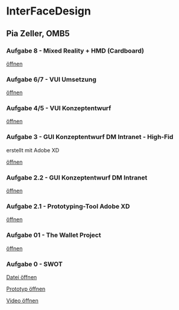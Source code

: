 # InterFaceDesign
## Pia Zeller, OMB5

### Aufgabe 8 - Mixed Reality + HMD (Cardboard)

<a href="https://piazeller.github.io/IFDWiSe20-21/A08/A8.html"> öffnen </a>

### Aufgabe 6/7 - VUI Umsetzung

<a href="https://piazeller.github.io/IFDWiSe20-21/A06:07/A06:07.html"> öffnen </a>

### Aufgabe 4/5 - VUI Konzeptentwurf

<a href="https://piazeller.github.io/IFDWiSe20-21/A04:05/A04:05.html"> öffnen </a>

### Aufgabe 3 - GUI Konzeptentwurf DM Intranet - High-Fid

erstellt mit Adobe XD

[öffnen](https://xd.adobe.com/view/e545f9ac-f0d8-4f05-8ef8-ddcb1c484d88-b016/)

### Aufgabe 2.2 - GUI Konzeptentwurf DM Intranet
<a href="https://piazeller.github.io/IFDWiSe20-21/A02.2/A02.2.html"> öffnen </a>

### Aufgabe 2.1 - Prototyping-Tool Adobe XD
<a href="https://piazeller.github.io/IFDWiSe20-21/A02.1/A02.html"> öffnen </a>


### Aufgabe 01 - The Wallet Project
<a href="https://piazeller.github.io/IFDWiSe20-21/A01/A01_The Wallet Project.pdf"> öffnen </a>

### Aufgabe 0 - SWOT
<a href="https://piazeller.github.io/IFDWiSe20-21/A00/00_SWOT.pdf"> Datei öffnen </a>

<a href="https://piazeller.github.io/IFDWiSe20-21/A00/00_SWOT.xd"> Prototyp öffnen </a>

<a href="https://piazeller.github.io/IFDWiSe20-21/A00/00_SWOT.mp4"> Video öffnen </a>
